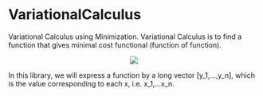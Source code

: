 # VariationalCalculus
Variational Calculus using Minimization.
Variational Calculus is to find a function that gives minimal cost functional (function of function).

<div align="center">
<img src="https://latex.codecogs.com/gif.latex?\int_{x_1}^{x_n}&space;y(x)^2&space;dx" />
</div>

In this library, we will express a function by a long vector [y_1,...,y_n], which is the value corresponding to each x, i.e. x_1,...x_n. 
